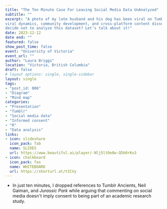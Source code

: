 ```yaml
---
title: "The Ten Minute Case For Leaving Social Media Data UnAnalyzed"
subtitle: ""
excerpt: "A photo of my late husband and his dog has been viral on Tumblr since 2022. The Tumblr community has forged a deep emotional connection with this image, to the extent that many users consider Martin and Bosco to be their beloved friends. The post is a rich source of publicly accessible data, offering valuable insights into aspects such as user engagement, 
viral dynamics, community development, and cross-platform content dissemination. So, why, did I, an intrepid data enthusiast, 
decide not to analyze this dataset? Let’s talk about it!"
date: 2023-12-12
date end: ""
featured: false
show_post_time: false
event: "University of Victoria"
event_url: ""
author: "Laura Briggs"
location: "Victoria, British Columbia"
draft: false
# layout options: single, single-sidebar
layout: single
tags:
- "post_id: 006"
- "Diagram"
- "Mind map"
categories:
- "Presentation"
- "Tumblr"
- "Social media data"
- "Informed consent"
- "R"
- "Data analysis"
links:
- icon: slideshare
  icon_pack: fab
  name: SLIDES
  url: https://www.beautiful.ai/player/-Nlj5ltOe8w-Q5k0rKu3
- icon: chalkboard
  icon_pack: fas
  name: WHITEBOARD
  url: https://shorturl.at/tICVy
---
```


* In just ten minutes, I dropped references to Tumblr Ancients, Neil Gaiman, and *Jurassic Park* while arguing that commenting on social media doesn't imply consent to being part of an academic research study. 
